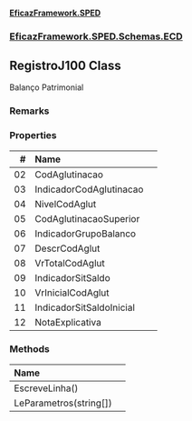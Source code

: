 #### [EficazFramework.SPED](EficazFrameworkSPED.md 'EficazFramework SPED')
### [EficazFramework.SPED.Schemas.ECD](EficazFramework.SPED.Schemas.ECD.md 'EficazFramework.SPED.Schemas.ECD')

## RegistroJ100 Class

Balanço Patrimonial

### Remarks
### Properties

| # | Name | |
| ---: | :--- | :--- |
| 02 | CodAglutinacao |  |
| 03 | IndicadorCodAglutinacao |  |
| 04 | NivelCodAglut |  |
| 05 | CodAglutinacaoSuperior |  |
| 06 | IndicadorGrupoBalanco |  |
| 07 | DescrCodAglut |  |
| 08 | VrTotalCodAglut |  |
| 09 | IndicadorSitSaldo |  |
| 10 | VrInicialCodAglut |  |
| 11 | IndicadorSitSaldoInicial |  |
| 12 | NotaExplicativa |  |
### Methods

| Name | |
| :--- | :--- |
| EscreveLinha() |  |
| LeParametros(string[]) |  |
